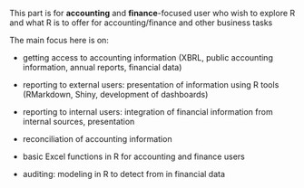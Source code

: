 This part is for **accounting** and **finance**-focused user who wish to explore R and what R is to offer for accounting/finance and other business tasks

The main focus here is on:

- getting access to accounting information (XBRL, public accounting information, annual reports, financial data)

- reporting to external users: presentation of information using R tools (RMarkdown, Shiny, development of dashboards)

- reporting to internal users: integration of financial information from internal sources, presentation

- reconciliation of accounting information

- basic Excel functions in R for accounting and finance users

- auditing: modeling in R to detect from in financial data

